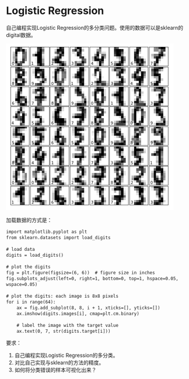 # Logistic Regression

自己编程实现Logistic Regression的多分类问题。使用的数据可以是sklearn的digital数据。

![digit](images/digit.png)

加载数据的方式是：
```
import matplotlib.pyplot as plt 
from sklearn.datasets import load_digits

# load data
digits = load_digits()

# plot the digits
fig = plt.figure(figsize=(6, 6))  # figure size in inches
fig.subplots_adjust(left=0, right=1, bottom=0, top=1, hspace=0.05, wspace=0.05)

# plot the digits: each image is 8x8 pixels
for i in range(64):
    ax = fig.add_subplot(8, 8, i + 1, xticks=[], yticks=[])
    ax.imshow(digits.images[i], cmap=plt.cm.binary)
    
    # label the image with the target value
    ax.text(0, 7, str(digits.target[i]))
```

要求：
1. 自己编程实现Logistic Regression的多分类。
2. 对比自己实现与sklearn的方法的精度。
3. 如何将分类错误的样本可视化出来？
